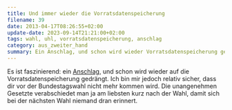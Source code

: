 ```yaml
---
title: Und immer wieder die Vorratsdatenspeicherung
filename: 39
date: 2013-04-17T08:26:55+02:00
update-date: 2023-09-14T21:21:00+02:00
tags: wahl, uhl, vorratsdatenspeicherung, anschlag
category: aus_zweiter_hand
summary: Ein Anschlag, und schon wird wieder Vorratsdatenspeicherung gefordert.
---
```


Es ist faszinierend: ein [Anschlag](http://www.gulli.com/news/21290-anschlaege-von-boston-uhl-fordert-vorratsdatenspeicherung-2013-04-16), und schon wird wieder auf die Vorratsdatenspeicherung gedrängt. Ich bin mir jedoch relativ sicher, dass dir vor der Bundestagswahl nicht mehr kommen wird. Die unangenehmen Gesetzte verabschiedet man ja am liebsten kurz nach der Wahl, damit sich bei der nächsten Wahl niemand dran erinnert.


